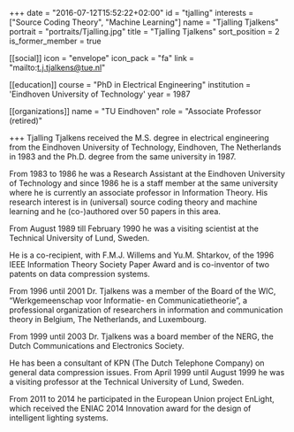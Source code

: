 +++
date = "2016-07-12T15:52:22+02:00"
id = "tjalling"
interests = ["Source Coding Theory", "Machine Learning"]
name = "Tjalling Tjalkens"
portrait = "portraits/Tjalling.jpg"
title = "Tjalling Tjalkens"
sort_position = 2
is_former_member = true

[[social]]
    icon = "envelope"
    icon_pack = "fa"
    link = "mailto:t.j.tjalkens@tue.nl"

[[education]]
    course = "PhD in Electrical Engineering"
    institution = 'Eindhoven University of Technology'
    year = 1987

[[organizations]]
    name = "TU Eindhoven"
    role = "Associate Professor (retired)"

+++
Tjalling Tjalkens received the M.S. degree in electrical engineering from the Eindhoven University of Technology, Eindhoven, The Netherlands in 1983 and the Ph.D. degree from the same university in 1987.

From 1983 to 1986 he was a Research Assistant at the Eindhoven University of Technology and since 1986 he is a staff member at the same university where he is currently an associate professor in Information Theory. His research interest is in (universal) source coding theory and machine learning and he (co-)authored over 50 papers in this area.

From August 1989 till February 1990 he was a visiting scientist at the Technical University of Lund, Sweden.

He is a co-recipient, with F.M.J. Willems and Yu.M. Shtarkov, of the 1996 IEEE Information Theory Society Paper Award and is co-inventor of two patents on data compression systems.

From 1996 until 2001 Dr. Tjalkens was a member of the Board of the WIC, “Werkgemeenschap voor Informatie- en Communicatietheorie”, a professional organization of researchers in information and communication theory in Belgium, The Netherlands, and Luxembourg.

From 1999 until 2003 Dr. Tjalkens was a board member of the NERG, the Dutch Communications and Electronics Society.

He has been a consultant of KPN (The Dutch Telephone Company) on general data compression issues.
From April 1999 until August 1999 he was a visiting professor at the Technical University of Lund, Sweden.

From 2011 to 2014 he participated in the European Union project EnLight, which received the ENIAC 2014 Innovation award for the design of intelligent lighting systems.
